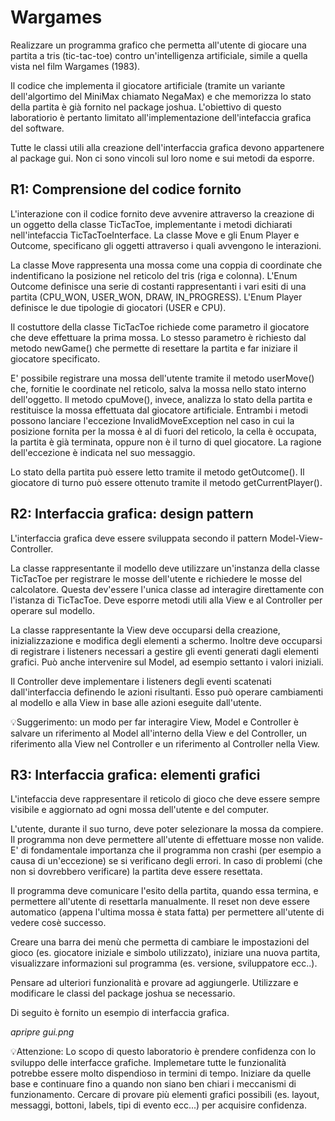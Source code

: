 # Wargames

Realizzare un programma grafico che permetta all'utente di giocare una partita a tris (tic-tac-toe) contro un'intelligenza artificiale, simile a quella vista nel film Wargames (1983). 

Il codice che implementa il giocatore artificiale (tramite un variante dell'algortimo del MiniMax chiamato NegaMax) e che memorizza lo stato della partita è già fornito nel package joshua. L'obiettivo di questo laboratiorio è pertanto limitato all'implementazione dell'intefaccia grafica del software. 

Tutte le classi utili alla creazione dell'interfaccia grafica devono appartenere al package gui. Non ci sono vincoli sul loro nome e sui metodi da esporre. 

## R1: Comprensione del codice fornito

L'interazione con il codice fornito deve avvenire attraverso la creazione di un oggetto della classe TicTacToe, implementante i metodi dichiarati nell'intefaccia TicTacToeInterface. La classe Move e gli Enum Player e Outcome, specificano gli oggetti attraverso i quali avvengono le interazioni. 

La classe Move rappresenta una mossa come una coppia di coordinate che indentificano la posizione nel reticolo del tris (riga e colonna). L'Enum Outcome definisce una serie di costanti rappresentanti i vari esiti di una partita (CPU_WON, USER_WON, DRAW, IN_PROGRESS). L'Enum Player definisce le due tipologie di giocatori (USER e CPU). 

Il costuttore della classe TicTacToe richiede come parametro il giocatore che deve effettuare la prima mossa. Lo stesso parametro è richiesto dal metodo newGame() che permette di resettare la partita e far iniziare il giocatore specificato. 

E' possibile registrare una mossa dell'utente tramite il metodo userMove() che, fornitie le coordinate nel reticolo, salva la mossa nello stato interno dell'oggetto. Il metodo cpuMove(), invece, analizza lo stato della partita e restituisce la mossa effettuata dal giocatore artificiale. Entrambi i metodi possono lanciare l'eccezione InvalidMoveException nel caso in cui la posizione fornita per la mossa è al di fuori del reticolo, la cella è occupata, la partita è già terminata, oppure non è il turno di quel giocatore. La ragione dell'eccezione è indicata nel suo messaggio. 

Lo stato della partita può essere letto tramite il metodo getOutcome(). Il giocatore di turno può essere ottenuto tramite il metodo getCurrentPlayer(). 

## R2: Interfaccia grafica: design pattern

L'interfaccia grafica deve essere sviluppata secondo il pattern Model-View-Controller. 

La classe rappresentante il modello deve utilizzare un'instanza della classe TicTacToe per registrare le mosse dell'utente e richiedere le mosse del calcolatore. Questa dev'essere l'unica classe ad interagire direttamente con l'istanza di TicTacToe. Deve esporre metodi utili alla View e al Controller per operare sul modello. 

La classe rappresentante la View deve occuparsi della creazione, inizializzazione e modifica degli elementi a schermo. Inoltre deve occuparsi di registrare i listeners necessari a gestire gli eventi generati dagli elementi grafici. Può anche intervenire sul Model, ad esempio settanto i valori iniziali. 

Il Controller deve implementare i listeners degli eventi scatenati dall'interfaccia definendo le azioni risultanti. Esso può operare cambiamenti al modello e alla View in base alle azioni eseguite dall'utente. 

💡Suggerimento: un modo per far interagire View, Model e Controller è salvare un riferimento al Model all'interno della View e del Controller, un riferimento alla View nel Controller e un riferimento al Controller nella View. 

## R3: Interfaccia grafica: elementi grafici

L'intefaccia deve rappresentare il reticolo di gioco che deve essere sempre visibile e aggiornato ad ogni mossa dell'utente e del computer. 

L'utente, durante il suo turno, deve poter selezionare la mossa da compiere. Il programma non deve permettere all'utente di effettuare mosse non valide. E' di fondamentale importanza che il programma non crashi (per esempio a causa di un'eccezione) se si verificano degli errori. In caso di problemi (che non si dovrebbero verificare) la partita deve essere resettata. 

Il programma deve comunicare l'esito della partita, quando essa termina, e permettere all'utente di resettarla manualmente. Il reset non deve essere automatico (appena l'ultima mossa è stata fatta) per permettere all'utente di vedere cosè successo. 

Creare una barra dei menù che permetta di cambiare le impostazioni del gioco (es. giocatore iniziale e simbolo utilizzato), iniziare una nuova partita, visualizzare informazioni sul programma (es. versione, sviluppatore ecc..). 

Pensare ad ulteriori funzionalità e provare ad aggiungerle. Utilizzare e modificare le classi del package joshua se necessario. 

Di seguito è fornito un esempio di interfaccia grafica. 

*apripre gui.png*

💡Attenzione: Lo scopo di questo laboratorio è prendere confidenza con lo sviluppo delle interfacce grafiche. Implemetare tutte le funzionalità potrebbe essere molto dispendioso in termini di tempo. Iniziare da quelle base e continuare fino a quando non siano ben chiari i meccanismi di funzionamento. Cercare di provare più elementi grafici possibili (es. layout, messaggi, bottoni, labels, tipi di evento ecc...) per acquisire confidenza. 
